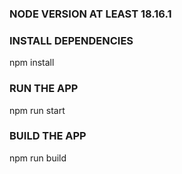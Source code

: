 ### NODE VERSION AT LEAST 18.16.1 

### INSTALL DEPENDENCIES
npm install

### RUN THE APP
npm run start

### BUILD THE APP
npm run build